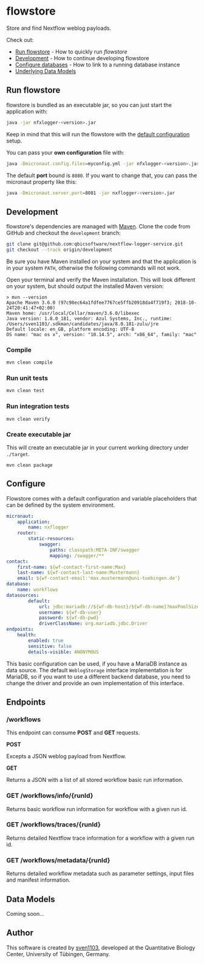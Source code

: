# flowstore

Store and find Nextflow weblog payloads.

Check out:

* [Run flowstore](#run-flowstore) - How to quickly run _flowstore_
* [Development](#development) - How to continue developing flowstore
* [Configure databases](#configure-databases) - How to link to a running database instance
* [Underlying Data Models](#underlying-data-models)

## Run flowstore

flowstore is bundled as an executable jar, so you can just start the application with:

```bash
java -jar nfxlogger-<version>.jar
```

Keep in mind that this will run the flowstore with the [default configuration](https://raw.githubusercontent.com/qbicsoftware/nextflow-logger-service/master/src/main/resources/application.yml) setup.

You can pass your **own configuration** file with:

```bash
java -Dmicronaut.config.files=myconfig.yml -jar nfxlogger-<version>.jar
```

The default **port** bound is `8080`. If you want to change that, you can pass the micronaut property like this:

```bash
java -Dmicronaut.server.port=8081 -jar nxflogger-<version>.jar
```


## Development

flowstore's dependencies are managed with [Maven](https://maven.apache.org/). Clone the code from GitHub and checkout the `development` branch:

```bash
git clone git@github.com:qbicsoftware/nextflow-logger-service.git
git checkout --track origin/development
```

Be sure you have Maven installed on your system and that the application is in your system `PATH`, otherwise the following commands will not work.

Open your terminal and verify the Maven installation. This will look different on your system, but should output the installed Maven version:

```
> mvn --version
Apache Maven 3.6.0 (97c98ec64a1fdfee7767ce5ffb20918da4f719f3; 2018-10-24T20:41:47+02:00)
Maven home: /usr/local/Cellar/maven/3.6.0/libexec
Java version: 1.8.0_181, vendor: Azul Systems, Inc., runtime: /Users/sven1103/.sdkman/candidates/java/8.0.181-zulu/jre
Default locale: en_GB, platform encoding: UTF-8
OS name: "mac os x", version: "10.14.5", arch: "x86_64", family: "mac"
```

### Compile

```bash
mvn clean compile
```

### Run unit tests

```bash
mvn clean test
```

### Run integration tests

```
mvn clean verify
```

### Create executable jar

This will create an executable jar in your current working directory under `./target`.

```
mvn clean package
```

## Configure

Flowstore comes with a default configuration and variable placeholders that can be defined by the system environment. 

```yaml
micronaut:
    application:
        name: nxflogger
    router:
        static-resources:
            swagger:
                paths: classpath:META-INF/swagger
                mapping: /swagger/**
contact:
    first-name: ${wf-contact-first-name:Max}
    last-name: ${wf-contact-last-name:Mustermann}
    email: ${wf-contact-email:'max.mustermann@uni-tuebingen.de'}
database:
    name: workflows
datasources:
        default:
            url: jdbc:mariadb://${wf-db-host}/${wf-db-name}?maxPoolSize=150&pool
            username: ${wf-db-user}
            password: ${wf-db-pwd}
            driverClassName: org.mariadb.jdbc.Driver
endpoints:
    health:
        enabled: true
        sensitive: false
        details-visible: ANONYMOUS
```

This basic configuration can be used, if you have a MariaDB instance as data source. The default `WeblogStorage` interface implementation is for MariaDB, so if you want to use a different backend database, you need to change the driver and provide an own implementation of this interface.

## Endpoints

### /workflows

This endpoint can consume **POST** and **GET** requests. 

**POST**

Excepts a JSON weblog payload from Nextflow.

**GET**

Returns a JSON with a list of all stored workflow basic run information.

### GET /workflows/info/{runId}

Returns basic workflow run information for workflow with a given run id.

### GET /workflows/traces/{runId}

Returns detailed Nextflow trace information for a workflow with a given run id.

### GET /workflows/metadata/{runId}

Returns detailed workflow metadata such as parameter settings, input files and manifest information.


## Data Models

Coming soon...

## Author

This software is created by [sven1103](https://github.com/sven1103), developed at the Quantitative Biology Center, University of Tübingen, Germany.




